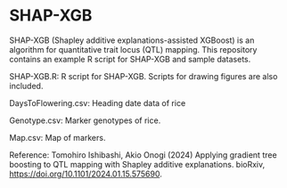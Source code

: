 # SHAP-XGB
SHAP-XGB (Shapley additive explanations-assisted XGBoost) is an algorithm for quantitative trait locus (QTL) mapping.
This repository contains an example R script for SHAP-XGB and sample datasets.

SHAP-XGB.R: R script for SHAP-XGB. Scripts for drawing figures are also included.

DaysToFlowering.csv: Heading date data of rice

Genotype.csv: Marker genotypes of rice.

Map.csv: Map of markers.

Reference:
Tomohiro Ishibashi, Akio Onogi (2024) Applying gradient tree boosting to QTL mapping with Shapley additive explanations. bioRxiv, https://doi.org/10.1101/2024.01.15.575690.

